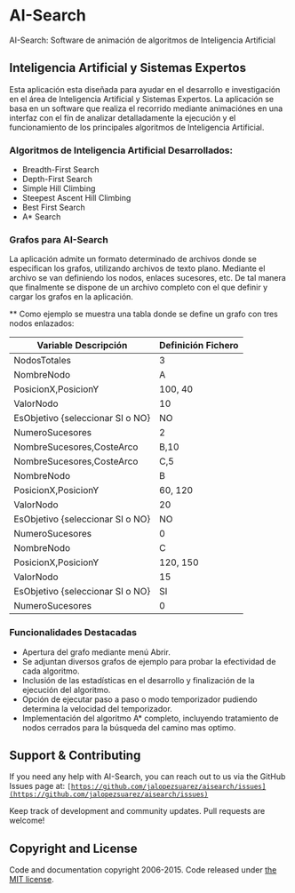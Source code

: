 # AI-Search 
AI-Search: Software de animación de algoritmos de Inteligencia Artificial

## Inteligencia Artificial y Sistemas Expertos
Esta aplicación esta diseñada para ayudar en el desarrollo e investigación en el área de Inteligencia Artificial y Sistemas Expertos. La aplicación se basa en un software que realiza el recorrido mediante animaciónes en una interfaz con el fín de analizar detalladamente la ejecución y el funcionamiento de los principales algoritmos de Inteligencia Artificial.

### Algoritmos de Inteligencia Artificial Desarrollados:
- Breadth-First Search 
- Depth-First Search 
- Simple Hill Climbing 
- Steepest Ascent Hill Climbing 
- Best First Search 
- A* Search

### Grafos para AI-Search 
La aplicación admite un formato determinado de archivos donde se especifican los grafos, utilizando archivos de texto plano. Mediante el archivo se van definiendo los nodos, enlaces sucesores, etc. De tal manera que finalmente se dispone de un archivo completo con el que definir y cargar los grafos en la aplicación.

** Como ejemplo se muestra una tabla donde se define un grafo con tres nodos enlazados:

| Variable Descripción | Definición Fichero |
| ------------- | ----------- |
| NodosTotales | 3 |
| NombreNodo | A | 
| PosicionX,PosicionY   | 100, 40  | 
| ValorNodo | 10 |
| EsObjetivo {seleccionar SI o NO}   | NO |
| NumeroSucesores  | 2 |
| NombreSucesores,CosteArco   | B,10 |
| NombreSucesores,CosteArco   | C,5 |
| NombreNodo | B | 
| PosicionX,PosicionY   | 60, 120 | 
| ValorNodo  | 20 |
| EsObjetivo {seleccionar SI o NO}   | NO |
| NumeroSucesores   | 0 |
| NombreNodo | C | 
| PosicionX,PosicionY   | 120, 150  | 
| ValorNodo | 15 |
| EsObjetivo {seleccionar SI o NO}   | SI |
| NumeroSucesores | 0 |

### Funcionalidades Destacadas
- Apertura del grafo mediante menú Abrir.
- Se adjuntan diversos grafos de ejemplo para probar la efectividad de cada algoritmo.
- Inclusión de las estadísticas en el desarrollo y finalización de la ejecución del algoritmo.
- Opción de ejecutar paso a paso o modo temporizador pudiendo determina la velocidad del temporizador.
- Implementación del algoritmo A* completo, incluyendo tratamiento de nodos cerrados para la búsqueda del camino mas optimo.

## Support & Contributing

If you need any help with AI-Search, you can reach out to us via the GitHub Issues page at:
<code>[https://github.com/jalopezsuarez/aisearch/issues](https://github.com/jalopezsuarez/aisearch/issues)</code>

Keep track of development and community updates. Pull requests are welcome!

## Copyright and License

Code and documentation copyright 2006-2015. Code released under [the MIT license](https://github.com/jalopezsuarez/aisearch/blob/master/aisearch/LICENSE).
